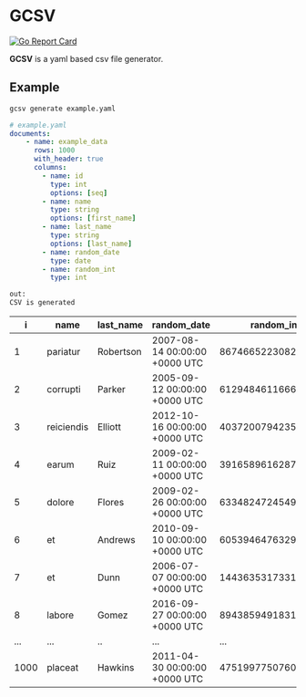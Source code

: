 # GCSV
[![Go Report Card](https://goreportcard.com/badge/github.com/gelleson/gcsv)](https://goreportcard.com/report/github.com/gelleson/gcsv)

**GCSV** is a yaml based csv file generator.


## Example 

```bash
gcsv generate example.yaml
```

```yaml
# example.yaml
documents:
    - name: example_data
      rows: 1000
      with_header: true
      columns:
        - name: id
          type: int
          options: [seq]
        - name: name
          type: string
          options: [first_name]
        - name: last_name
          type: string
          options: [last_name]
        - name: random_date
          type: date
        - name: random_int
          type: int
```

```bash 
out:
CSV is generated
```

| i  | name        | last_name | random_date                   | random_int          | 
|----|-------------|-----------|-------------------------------|---------------------| 
| 1  | pariatur    | Robertson | 2007-08-14 00:00:00 +0000 UTC | 8674665223082153551 | 
| 2  | corrupti    | Parker    | 2005-09-12 00:00:00 +0000 UTC | 6129484611666145821 | 
| 3  | reiciendis  | Elliott   | 2012-10-16 00:00:00 +0000 UTC | 4037200794235010051 | 
| 4  | earum       | Ruiz      | 2009-02-11 00:00:00 +0000 UTC | 3916589616287113937 | 
| 5  | dolore      | Flores    | 2009-02-26 00:00:00 +0000 UTC | 6334824724549167320 | 
| 6  | et          | Andrews   | 2010-09-10 00:00:00 +0000 UTC | 605394647632969758  | 
| 7  | et          | Dunn      | 2006-07-07 00:00:00 +0000 UTC | 1443635317331776148 | 
| 8  | labore      | Gomez     | 2016-09-27 00:00:00 +0000 UTC | 894385949183117216  | 
| ...  | ... | ..   | ... | ... | 
| 1000 | placeat     | Hawkins   | 2011-04-30 00:00:00 +0000 UTC | 4751997750760398084 |  
